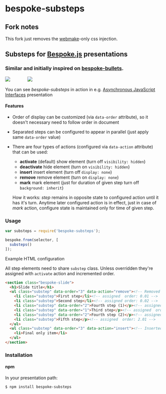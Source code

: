# bespoke-substeps

## Fork notes

This fork just removes the [webmake](https://github.com/medikoo/modules-webmake)-only css injection.

## Substeps for [Bespoke.js](https://github.com/markdalgleish/bespoke.js) presentations

### Similar and initially inspired on [bespoke-bullets](https://github.com/markdalgleish/bespoke-bullets).

<img src="presentation-1.gif" />    <img src="presentation-2.gif" />

You can see _bespoke-substeps_ in action in e.g. [Asynchronous JavaScript Interfaces](http://medikoo.com/asynchronous-javascript-interfaces/?notes) presentation

#### Features

* Order of display can be customized (via `data-order` attribute), so it doesn't necessary need to follow order in document
* Separated steps can be configured to appear in parallel (just apply same `data-order` value)
* There are four types of actions (configured via `data-action` attribute) that can be used:
  * __activate__ (default) show element (turn off `visibility: hidden`)
  * __deactivate__ hide element (turn on `visibility: hidden`)
  * __insert__ insert element (turn off `display: none`)
  * __remove__ remove element (turn on `display: none`)
  * __mark__ mark element (just for duration of given step turn off `background: inherit`)
    
  How it works: _step_ remains in opposite state to configured action until it has it's turn. Anytime later configured action is in effect, just in case of _mark_ action, configure state is maintained only for time of given step.


### Usage

```javascript
var substeps = require('bespoke-substeps');

bespoke.from(selector, [
  substeps()
]);
```

Example HTML configuration

All step elements need to share `substep` class. Unless overridden they're assigned with `activate` action and incremented order.

```html
<section class="bespoke-slide">
  <h1>Slide title</h1>
  <ul class="substep" data-order="3" data-action="remove"><!-- Removed in final step -->
    <li class="substep">First step</li><!-- assigned  order: 0.01 -->
    <li class="substep">Second step</li><!-- assigned order: 0.02 -->
    <li class="substep" data-order="2">Fourth step (1)</p><!-- assigned  order: 2 -->
    <li class="substep" data-order="1">Third step</p><!-- assigned  order: 1 -->
    <li class="substep" data-order="2">Fourth step (2)</p><!-- assigned  order: 2 -->
    <li class="substep">Fifth step</p><!-- assigned  order: 2.01 -->
  </ul>
  <ul class="substep" data-order="3" data-action="insert"><!-- Inserted in final step -->
    <li>Final only item</li>
  </ul>
</section>
```

### Installation
#### npm

In your presentation path:

	$ npm install bespoke-substeps
